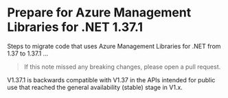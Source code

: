# Prepare for Azure Management Libraries for .NET 1.37.1 #

Steps to migrate code that uses Azure Management Libraries for .NET from 1.37 to 1.37.1 ...

> If this note missed any breaking changes, please open a pull request.

V1.37.1 is backwards compatible with V1.37 in the APIs intended for public use that reached the general availability (stable) stage in V1.x.
